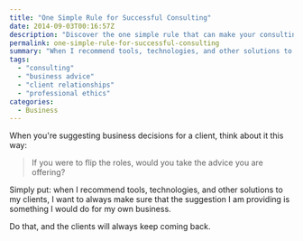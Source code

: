 ```yaml
---
title: "One Simple Rule for Successful Consulting"
date: 2014-09-03T00:16:57Z
description: "Discover the one simple rule that can make your consulting more successful: always recommend solutions you would use for your own business."
permalink: one-simple-rule-for-successful-consulting
summary: "When I recommend tools, technologies, and other solutions to my clients, I want to always make sure that the suggestion I am providing is something I would do for my own business"
tags:
  - "consulting"
  - "business advice"
  - "client relationships"
  - "professional ethics"
categories:
  - Business
---
```


When you're suggesting business decisions for a client, think about it this way:

> If you were to flip the roles, would you take the advice you are offering?

Simply put: when I recommend tools, technologies, and other solutions to my clients, I want to always make sure that the suggestion I am providing is something I would do for my own business.

Do that, and the clients will always keep coming back.